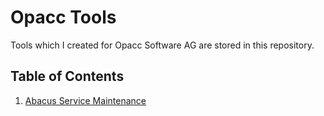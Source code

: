 # Opacc Tools
Tools which I created for Opacc Software AG are stored in this repository.

## Table of Contents
1. [Abacus Service Maintenance](https://github.com/linusniederer/opacc-tools/tree/main/abacus-maintenance)
